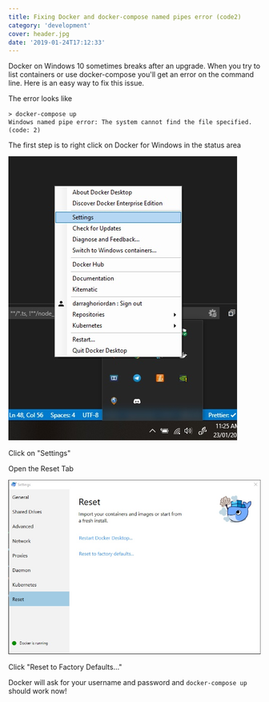 ```yaml
---
title: Fixing Docker and docker-compose named pipes error (code2)
category: 'development'
cover: header.jpg
date: '2019-01-24T17:12:33'
---
```


Docker on Windows 10 sometimes breaks after an upgrade. When you try to list containers or use docker-compose you'll get an error on the command line. Here is an easy way to fix this issue.<!-- end excerpt -->

The error looks like

```shell
> docker-compose up
Windows named pipe error: The system cannot find the file specified. (code: 2)
```

The first step is to right click on Docker for Windows in the status area

![Docker settings](./settings-menu.jpg 'Docker settings')

Click on "Settings"

Open the Reset Tab

![Docker settings reset tab](./reset-window.jpg 'Docker settings reset tab')

Click "Reset to Factory Defaults..."

Docker will ask for your username and password and `docker-compose up` should work now!
